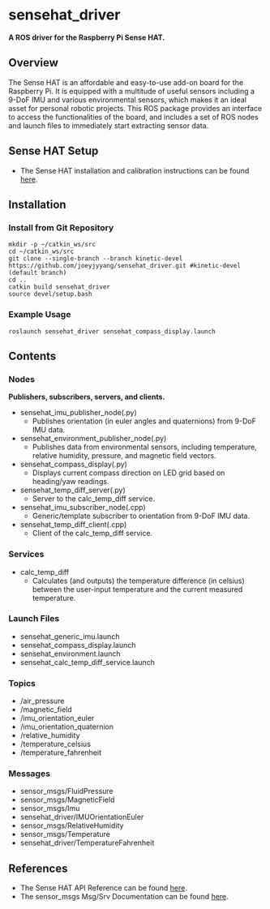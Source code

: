 # sensehat_driver
**A ROS driver for the Raspberry Pi Sense HAT.**
## Overview
The Sense HAT is an affordable and easy-to-use add-on board for the Raspberry Pi. It is equipped with a multitude of useful sensors including a 9-DoF IMU and various environmental sensors, which makes it an ideal asset for personal robotic projects. This ROS package provides an interface to access the functionalities of the board, and includes a set of ROS nodes and launch files to immediately start extracting sensor data.
## Sense HAT Setup 
- The Sense HAT installation and calibration instructions can be found [here](https://www.raspberrypi.org/documentation/hardware/sense-hat/).
## Installation
### Install from Git Repository
```
mkdir -p ~/catkin_ws/src
cd ~/catkin_ws/src
git clone --single-branch --branch kinetic-devel https://github.com/joeyjyyang/sensehat_driver.git #kinetic-devel (default branch)
cd .. 
catkin build sensehat_driver
source devel/setup.bash
```
### Example Usage
```
roslaunch sensehat_driver sensehat_compass_display.launch
```
## Contents
### Nodes 
**Publishers, subscribers, servers, and clients.**
- sensehat_imu_publisher_node(.py)
	- Publishes orientation (in euler angles and quaternions) from 9-DoF IMU data. 
- sensehat_environment_publisher_node(.py)
	- Publishes data from environmental sensors, including temperature, relative humidity, pressure, and magnetic field vectors.
- sensehat_compass_display(.py)
	- Displays current compass direction on LED grid based on heading/yaw readings.
- sensehat_temp_diff_server(.py)
	- Server to the calc_temp_diff service.
- sensehat_imu_subscriber_node(.cpp)
	- Generic/template subscriber to orientation from 9-DoF IMU data.
- sensehat_temp_diff_client(.cpp)
	- Client of the calc_temp_diff service.
### Services
- calc_temp_diff
	- Calculates (and outputs) the temperature difference (in celsius) between the user-input temperature and the current measured temperature.
### Launch Files
- sensehat_generic_imu.launch
- sensehat_compass_display.launch
- sensehat_environment.launch
- sensehat_calc_temp_diff_service.launch
### Topics
- /air_pressure
- /magnetic_field
- /imu_orientation_euler
- /imu_orientation_quaternion
- /relative_humidity
- /temperature_celsius
- /temperature_fahrenheit
### Messages
- sensor_msgs/FluidPressure
- sensor_msgs/MagneticField
- sensor_msgs/Imu
- sensehat_driver/IMUOrientationEuler
- sensor_msgs/RelativeHumidity
- sensor_msgs/Temperature
- sensehat_driver/TemperatureFahrenheit
## References
- The Sense HAT API Reference can be found [here](https://pythonhosted.org/sense-hat/api/).
- The sensor_msgs Msg/Srv Documentation can be found [here](http://docs.ros.org/kinetic/api/sensor_msgs/html/index-msg.html).
